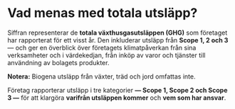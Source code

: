 # Vad menas med totala utsläpp?

Siffran representerar de **totala växthusgasutsläppen (GHG)** som företaget har rapporterat för ett visst år. Den inkluderar utsläpp från **Scope 1, 2 och 3** — och ger en överblick över företagets klimatpåverkan från sina verksamheter och i värdekedjan, från inköp av varor och tjänster till användning av bolagets produkter.

**Notera:** Biogena utsläpp från växter, träd och jord omfattas inte.

Företag rapporterar utsläpp i tre kategorier **— Scope 1, Scope 2 och Scope 3 —** för att klargöra **varifrån utsläppen kommer** och **vem som har ansvar**.
